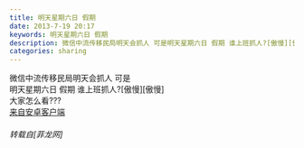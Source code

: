 ```yaml
---
title: 明天星期六日 假期
date: 2013-7-19 20:17
keywords: 明天星期六日 假期
description: 微信中流传移民局明天会抓人 可是明天星期六日 假期 谁上班抓人?[傲慢][傲慢]大家怎么看???来自安卓客户端
categories: sharing
---
```

<td class="t_f" id="postmessage_24313">

微信中流传移民局明天会抓人 可是<br/>
明天星期六日 假期 谁上班抓人?[傲慢][傲慢]<br/>
大家怎么看???<br/>
<a href="http://www.flw.ph//mobcent/download/down.php" target="_blank">来自安卓客户端</a></td>
###### 转载自[菲龙网]